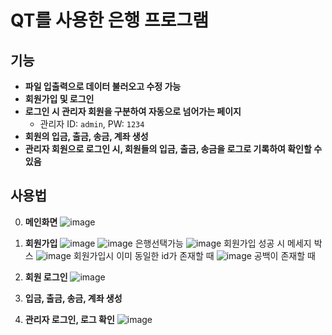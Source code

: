 # QT를 사용한 은행 프로그램

## 기능

- **파일 입출력으로 데이터 불러오고 수정 가능**
- **회원가입 및 로그인**
- **로그인 시 관리자 회원을 구분하여 자동으로 넘어가는 페이지**  
  - 관리자 ID: `admin`, PW: `1234`
- **회원의 입금, 출금, 송금, 계좌 생성**
- **관리자 회원으로 로그인 시, 회원들의 입금, 출금, 송금을 로그로 기록하여 확인할 수 있음**

## 사용법
0. **메인화면**
  ![image](https://github.com/user-attachments/assets/def5c793-c227-4ee6-8032-e0adaad5c9e0)

1. **회원가입**
   ![image](https://github.com/user-attachments/assets/03898790-5fb3-4dca-8469-1b2bf5dbb20a)
![image](https://github.com/user-attachments/assets/b4cb135d-e8b1-4030-a3d9-abf6dc11c819)
은행선택가능
![image](https://github.com/user-attachments/assets/7c988bf7-3254-48a0-8a7f-86fbd23673cc)
회원가입 성공 시 메세지 박스
![image](https://github.com/user-attachments/assets/bc5ff5e1-f142-4622-97b7-16df945ce5d9)
회원가입시 이미 동일한 id가 존재할 때
![image](https://github.com/user-attachments/assets/bb00c65d-f350-4874-ac9e-44a93593835b)
공백이 존재할 때
3. **회원 로그인**
   ![image](https://github.com/user-attachments/assets/ba68fc27-27fd-425e-8934-e83e5b4aa92c)
5. **입금, 출금, 송금, 계좌 생성**
   
7. **관리자 로그인, 로그 확인**
![image](https://github.com/user-attachments/assets/468262de-a93e-4d29-b9c7-d2c5b983f9b9)
